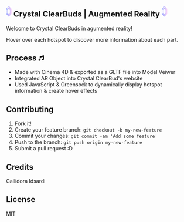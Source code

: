 ## <img src="images/hotspot.svg" alt="Crystal Icon" width="15px">  Crystal ClearBuds | Augmented Reality  <img src="images/hotspot.svg" alt="Crystal Icon" width="15px"> 

Welcome to Crystal ClearBuds in agumented reality! 

Hover over each hotspot to discover more information about each part.


## Process  <img src="images/hotspot1-music.svg" alt="Crystal Icon" width="15px"> 
- Made with Cinema 4D & exported as a GLTF file into Model Veiwer
- Integrated AR Object into Crystal ClearBud's website
- Used JavaScript & Greensock to dynamically display hotspot information & create hover effects

## Contributing
1. Fork it!
2. Create your feature branch: `git checkout -b my-new-feature`
3. Commit your changes: `git commit -am 'Add some feature'`
4. Push to the branch: `git push origin my-new-feature`
5. Submit a pull request :D

## Credits
Callidora Idsardi 

## License
MIT
